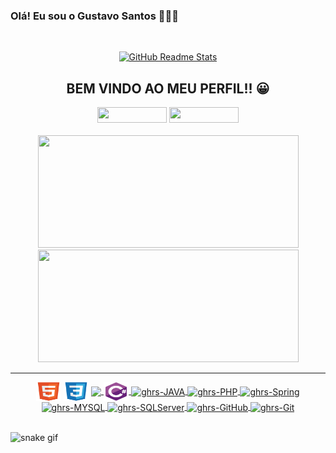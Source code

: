### Olá! Eu sou o Gustavo Santos  🙋🏾‍♂️

<br>
<div>
<p align="center">
 <a href="https://github.com/ghrs123">
    <img width="100px" src="https://avatars.githubusercontent.com/u/79223128?s=400&u=568d02489503699cdbb61d92c57e9c7343f2fd70&v=4" alt="GitHub Readme Stats" />
 </a>
   <h2 align="center"><b>BEM VINDO AO MEU PERFIL!! 😀</b></h2>
</p>
</div>

<div align="center">
 <a href="https://www.instagram.com/gustavoh.r.santos/" target="_blank"><img  height="25em" width="111px" src="https://img.shields.io/badge/-Instagram-%23E4405F?style=for-the-badge&logo=instagram&logoColor=white" target="_blank"></a>
 <a href="https://www.linkedin.com/in/gustavo-santos-79132167/" target="_blank"><img height="25em" width="111px" src="https://img.shields.io/badge/-LinkedIn-%230077B5?style=for-the-badge&logo=linkedin&logoColor=white" target="_blank"></a> 
</div>
 
 </br>
 <div align="center" >
  <a href="https://github.com/ghrs123">
     <img height="180em" width="417px" src="https://github-readme-stats.vercel.app/api?username=ghrs123&show_icons=true&theme=tokyonight&include_all_commits=true&count_private=true"/>
    <img height="180em" width="417px" src="https://github-readme-stats.vercel.app/api/top-langs/?username=ghrs123&layout=compact&langs_count=7&theme=tokyonight"/>
   </a>
</div>
<hr>

 <div align="center" style="display: inline_block ">
      <a href="https://github.com/ghrs123"><img align="center" alt="ghrs-HTML" height="30" width="40" src="https://raw.githubusercontent.com/devicons/devicon/master/icons/html5/html5-original.svg"></a>
       <a href="https://github.com/ghrs123"><img align="center" alt="ghrs-CSS" height="30" width="40" src="https://raw.githubusercontent.com/devicons/devicon/master/icons/css3/css3-original.svg"></a>
       <a href="https://github.com/ghrs123"><img align="center" salt="ghrs-bootstrap" width="40" src="https://cdn.jsdelivr.net/gh/devicons/devicon/icons/bootstrap/bootstrap-original.svg"> </a>
       <a href="https://github.com/ghrs123"><img align="center" alt="ghrs-CSharp" height="30" width="40" src="https://raw.githubusercontent.com/devicons/devicon/master/icons/csharp/csharp-original.svg"> </a>
       <a href="https://github.com/ghrs123"><img align="center" alt="ghrs-JAVA" height="30" width="40" src="https://cdn.jsdelivr.net/gh/devicons/devicon/icons/java/java-original.svg"> </a>
       <a href="https://github.com/ghrs123"><img align="center" alt="ghrs-PHP" height="30" width="40" src="https://cdn.jsdelivr.net/gh/devicons/devicon/icons/php/php-original.svg"> </a>
       <a href="https://github.com/ghrs123"><img align="center" alt="ghrs-Spring" height="30" width="40" src="https://cdn.jsdelivr.net/gh/devicons/devicon/icons/spring/spring-plain-wordmark.svg"> </a>
       <a href="https://github.com/ghrs123"><img align="center" alt="ghrs-MYSQL" height="30" width="40" src="https://cdn.jsdelivr.net/gh/devicons/devicon/icons/mysql/mysql-plain-wordmark.svg"> </a>
       <a href="https://github.com/ghrs123"><img align="center" alt="ghrs-SQLServer" height="30" width="40" src="https://cdn.jsdelivr.net/gh/devicons/devicon/icons/microsoftsqlserver/microsoftsqlserver-plain.svg"> </a>
      <a href="https://github.com/ghrs123"><img align="center" alt="ghrs-GitHub" height="30" width="40" src="https://cdn.jsdelivr.net/gh/devicons/devicon/icons/github/github-original.svg"> </a>
      <a href="https://github.com/ghrs123"><img align="center" alt="ghrs-Git" height="30" width="40" src="https://cdn.jsdelivr.net/gh/devicons/devicon/icons/git/git-plain.svg"> </a>
     <br>
</div>
 </br> 

![snake gif](https://github.com/ghrs123/ghrs123/blob/output/github-contribution-grid-snake.gif)



